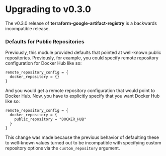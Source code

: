 # Upgrading to v0.3.0

The v0.3.0 release of **terraform-google-artifact-registry** is a backwards
incompatible release.

### Defaults for Public Repositories

Previously, this module provided defaults that pointed at well-known public
repositories. Previously, for example, you could specify remote repository
configuration for Docker Hub like so:

```
remote_repository_config = {
  docker_repository = {}
}
```

And you would get a remote repository configuration that would point to Docker
Hub. Now, you have to explicitly specify that you want Docker Hub like so:

```
remote_repository_config = {
  docker_repository = {
    public_repository = "DOCKER_HUB"
  }
}
```

This change was made because the previous behavior of defaulting these to
well-known values turned out to be incompatible with specifying custom
repository options via the `custom_repository` argument.
